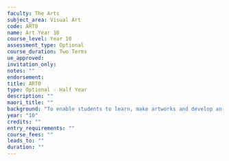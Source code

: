 ```yaml
---
faculty: The Arts
subject_area: Visual Art
code: ART0
name: Art Year 10
course_level: Year 10
assessment_type: Optional
course_duration: Two Terms
ue_approved: 
invitation_only: 
notes: ""
endorsement: 
title: ART0
type: Optional - Half Year
description: ""
maori_title: ""
background: "To enable students to learn, make artworks and develop an understanding of the actions and relationships of Art. Students will learn to recognize and value artworks in a variety of ways. Emphasis on International art movements is part of the course."
year: "10"
credits: ""
entry_requirements: ""
course_fees: ""
leads_to: ""
duration: ""
---
```


